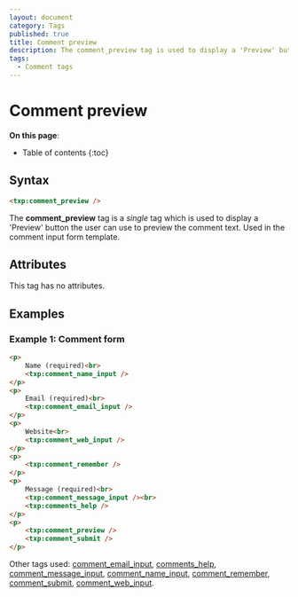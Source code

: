 ```yaml
---
layout: document
category: Tags
published: true
title: Comment preview
description: The comment_preview tag is used to display a 'Preview' button the user can use to preview the comment text.
tags:
  - Comment tags
---
```


# Comment preview

**On this page**:

* Table of contents
{:toc}

## Syntax

~~~ html
<txp:comment_preview />
~~~

The **comment_preview** tag is a *single* tag which is used to display a 'Preview' button the user can use to preview the comment text. Used in the comment input form template.

## Attributes

This tag has no attributes.

## Examples

### Example 1: Comment form

~~~ html
<p>
    Name (required)<br>
    <txp:comment_name_input />
</p>
<p>
    Email (required)<br>
    <txp:comment_email_input />
</p>
<p>
    Website<br>
    <txp:comment_web_input />
</p>
<p>
    <txp:comment_remember />
</p>
<p>
    Message (required)<br>
    <txp:comment_message_input /><br>
    <txp:comments_help />
</p>
<p>
    <txp:comment_preview />
    <txp:comment_submit />
</p>
~~~

Other tags used: [comment_email_input](comment_email_input), [comments_help](comments_help), [comment_message_input](comment_message_input), [comment_name_input](comment_name_input), [comment_remember](comment_remember), [comment_submit](comment_submit), [comment_web_input](comment_web_input).
